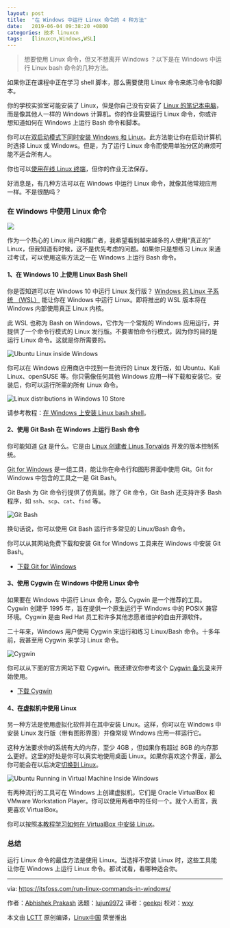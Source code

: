 ```yaml
---
layout: post
title:	"在 Windows 中运行 Linux 命令的 4 种方法"
date:	2019-06-04 09:38:20 +0800 
categories:	技术 linuxcn 
tags:	[linuxcn,Windows,WSL]
---
```




> 
> 想要使用 Linux 命令，但又不想离开 Windows ？以下是在 Windows 中运行 Linux bash 命令的几种方法。
> 
> 
> 


如果你正在课程中正在学习 shell 脚本，那么需要使用 Linux 命令来练习命令和脚本。


你的学校实验室可能安装了 Linux，但是你自己没有安装了 [Linux 的笔记本电脑](https://itsfoss.com/get-linux-laptops/)，而是像其他人一样的 Windows 计算机。你的作业需要运行 Linux 命令，你或许想知道如何在 Windows 上运行 Bash 命令和脚本。


你可以[在双启动模式下同时安装 Windows 和 Linux](https://itsfoss.com/guide-install-linux-mint-16-dual-boot-windows/)。此方法能让你在启动计算机时选择 Linux 或 Windows。但是，为了运行 Linux 命令而使用单独分区的麻烦可能不适合所有人。


你也可以[使用在线 Linux 终端](https://itsfoss.com/online-linux-terminals/)，但你的作业无法保存。


好消息是，有几种方法可以在 Windows 中运行 Linux 命令，就像其他常规应用一样。不是很酷吗？


### 在 Windows 中使用 Linux 命令


![](/Asserts/Images//attachment/album/201906/04/093809hlz2tblfzt7mbwwl.jpg)


作为一个热心的 Linux 用户和推广者，我希望看到越来越多的人使用“真正的” Linux，但我知道有时候，这不是优先考虑的问题。如果你只是想练习 Linux 来通过考试，可以使用这些方法之一在 Windows 上运行 Bash 命令。


#### 1、在 Windows 10 上使用 Linux Bash Shell


你是否知道可以在 Windows 10 中运行 Linux 发行版？ [Windows 的 Linux 子系统 （WSL）](https://itsfoss.com/bash-on-windows/) 能让你在 Windows 中运行 Linux。即将推出的 WSL 版本将在 Windows 内部使用真正 Linux 内核。


此 WSL 也称为 Bash on Windows，它作为一个常规的 Windows 应用运行，并提供了一个命令行模式的 Linux 发行版。不要害怕命令行模式，因为你的目的是运行 Linux 命令。这就是你所需要的。


![Ubuntu Linux inside Windows](/Asserts/Images//attachment/album/201906/04/093824cbqqnuxwxw2bujdv.jpg)


你可以在 Windows 应用商店中找到一些流行的 Linux 发行版，如 Ubuntu、Kali Linux、openSUSE 等。你只需像任何其他 Windows 应用一样下载和安装它。安装后，你可以运行所需的所有 Linux 命令。


![Linux distributions in Windows 10 Store](/Asserts/Images//attachment/album/201906/04/093827s4ftvv96cgfcxzx3.jpg)


请参考教程：[在 Windows 上安装 Linux bash shell](https://itsfoss.com/install-bash-on-windows/)。


#### 2、使用 Git Bash 在 Windows 上运行 Bash 命令


你可能知道 [Git](https://itsfoss.com/basic-git-commands-cheat-sheet/) 是什么。它是由 [Linux 创建者 Linus Torvalds](https://itsfoss.com/linus-torvalds-facts/) 开发的版本控制系统。


[Git for Windows](https://gitforwindows.org/) 是一组工具，能让你在命令行和图形界面中使用 Git。Git for Windows 中包含的工具之一是 Git Bash。


Git Bash 为 Git 命令行提供了仿真层。除了 Git 命令，Git Bash 还支持许多 Bash 程序，如 `ssh`、`scp`、`cat`、`find` 等。


![Git Bash](/Asserts/Images//attachment/album/201906/04/093827fdzpf94zpa4zff2f.png)


换句话说，你可以使用 Git Bash 运行许多常见的 Linux/Bash 命令。


你可以从其网站免费下载和安装 Git for Windows 工具来在 Windows 中安装 Git Bash。


* [下载 Git for Windows](https://gitforwindows.org/)


#### 3、使用 Cygwin 在 Windows 中使用 Linux 命令


如果要在 Windows 中运行 Linux 命令，那么 Cygwin 是一个推荐的工具。Cygwin 创建于 1995 年，旨在提供一个原生运行于 Windows 中的 POSIX 兼容环境。Cygwin 是由 Red Hat 员工和许多其他志愿者维护的自由开源软件。


二十年来，Windows 用户使用 Cygwin 来运行和练习 Linux/Bash 命令。十多年前，我甚至用 Cygwin 来学习 Linux 命令。


![Cygwin](/Asserts/Images//attachment/album/201906/04/093828rf30f7f1hccch9p7.jpg)


你可以从下面的官方网站下载 Cygwin。我还建议你参考这个 [Cygwin 备忘录](http://www.voxforge.org/home/docs/cygwin-cheat-sheet)来开始使用。


* [下载 Cygwin](https://www.cygwin.com/)


#### 4、在虚拟机中使用 Linux


另一种方法是使用虚拟化软件并在其中安装 Linux。这样，你可以在 Windows 中安装 Linux 发行版（带有图形界面）并像常规 Windows 应用一样运行它。


这种方法要求你的系统有大的内存，至少 4GB ，但如果你有超过 8GB 的内存那么更好。这里的好处是你可以真实地使用桌面 Linux。如果你喜欢这个界面，那么你可能会在以后决定[切换到 Linux](https://itsfoss.com/reasons-switch-linux-windows-xp/)。


![Ubuntu Running in Virtual Machine Inside Windows](/Asserts/Images//attachment/album/201906/04/093829uonfnkniktn0jttt.jpg)


有两种流行的工具可在 Windows 上创建虚拟机，它们是 Oracle VirtualBox 和 VMware Workstation Player。你可以使用两者中的任何一个。就个人而言，我更喜欢 VirtualBox。


你可以按照[本教程学习如何在 VirtualBox 中安装 Linux](https://itsfoss.com/install-linux-in-virtualbox/)。


### 总结


运行 Linux 命令的最佳方法是使用 Linux。当选择不安装 Linux 时，这些工具能让你在 Windows 上运行 Linux 命令。都试试看，看哪种适合你。




---


via: <https://itsfoss.com/run-linux-commands-in-windows/>


作者：[Abhishek Prakash](https://itsfoss.com/author/abhishek/) 选题：[lujun9972](https://github.com/lujun9972) 译者：[geekpi](https://github.com/geekpi) 校对：[wxy](https://github.com/wxy)


本文由 [LCTT](https://github.com/LCTT/TranslateProject) 原创编译，[Linux中国](https://linux.cn/) 荣誉推出
